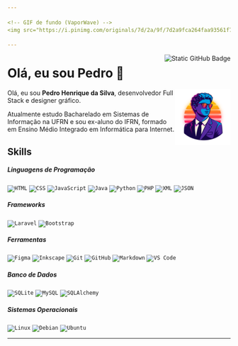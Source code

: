 ```yaml
---

<!-- GIF de fundo (VaporWave) -->
<img src="https://i.pinimg.com/originals/7d/2a/9f/7d2a9fca264faa93561f72b5fc885fec.gif" alt="VaporWave GIF" width="100%" loading="lazy" />

---
```


<!-- Badge GitHub alinhado à esquerda -->
<a href="https://github.com/PHS-01" title="Perfil GitHub" >
<img align="right" src="https://img.shields.io/static/v1?label=Overview&message=PHS-01&color=282A36&style=for-the-badge&logo=GitHub" alt="Static GitHub Badge" />
</a>

# Olá, eu sou Pedro 👋

<img src="assets/profile_picture_avatar_sun.svg" alt="Minha foto" width="25%" align="right" />

<!-- Container para alinhar imagem e texto -->
<p align="left">
Olá, eu sou <b>Pedro Henrique da Silva</b>, desenvolvedor Full Stack e designer gráfico.
</p>
<p align="left">
Atualmente estudo Bacharelado em Sistemas de Informação na UFRN e sou ex-aluno do IFRN, formado em Ensino Médio Integrado em Informática para Internet.
</p>


## Skills

##### Linguagens de Programação  
<p>
  <code><img height="25" src="https://cdn.jsdelivr.net/gh/devicons/devicon@latest/icons/html5/html5-original.svg" alt="HTML" /></code>
  <code><img height="25" src="https://cdn.jsdelivr.net/gh/devicons/devicon@latest/icons/css3/css3-original.svg" alt="CSS" /></code>
  <code><img height="25" src="https://cdn.jsdelivr.net/gh/devicons/devicon@latest/icons/javascript/javascript-original.svg" alt="JavaScript" /></code>
  <code><img height="25" src="https://cdn.jsdelivr.net/gh/devicons/devicon@latest/icons/java/java-original.svg" alt="Java" /></code>
  <code><img height="25" src="https://cdn.jsdelivr.net/gh/devicons/devicon@latest/icons/python/python-original.svg" alt="Python" /></code>
  <code><img height="25" src="https://cdn.jsdelivr.net/gh/devicons/devicon@latest/icons/php/php-original.svg" alt="PHP" /></code>
  <code><img height="25" src="https://cdn.jsdelivr.net/gh/devicons/devicon@latest/icons/xml/xml-original.svg" alt="XML" /></code>
  <code><img height="25" src="https://cdn.jsdelivr.net/gh/devicons/devicon@latest/icons/json/json-original.svg" alt="JSON" /></code>
</p>

##### Frameworks  
<p>
  <code><img height="25" src="https://cdn.jsdelivr.net/gh/devicons/devicon@latest/icons/laravel/laravel-original.svg" alt="Laravel" /></code>
  <code><img height="25" src="https://cdn.jsdelivr.net/gh/devicons/devicon@latest/icons/bootstrap/bootstrap-original.svg" alt="Bootstrap" /></code>
</p>

##### Ferramentas  
<p>
  <code><img height="25" src="https://cdn.jsdelivr.net/gh/devicons/devicon@latest/icons/figma/figma-original.svg" alt="Figma" /></code>
  <code><img height="25" src="https://cdn.jsdelivr.net/gh/devicons/devicon@latest/icons/inkscape/inkscape-original.svg" alt="Inkscape" /></code>
  <code><img height="25" src="https://cdn.jsdelivr.net/gh/devicons/devicon@latest/icons/git/git-original.svg" alt="Git" /></code>
  <code><img height="25" src="https://cdn.jsdelivr.net/gh/devicons/devicon@latest/icons/github/github-original.svg" alt="GitHub" /></code>
  <code><img height="25" src="https://cdn.jsdelivr.net/gh/devicons/devicon@latest/icons/markdown/markdown-original.svg" alt="Markdown" /></code>
  <code><img height="25" src="https://cdn.jsdelivr.net/gh/devicons/devicon@latest/icons/vscode/vscode-original.svg" alt="VS Code" /></code>
</p>

##### Banco de Dados  
<p>
  <code><img height="25" src="https://cdn.jsdelivr.net/gh/devicons/devicon@latest/icons/sqlite/sqlite-original.svg" alt="SQLite" /></code>
  <code><img height="25" src="https://cdn.jsdelivr.net/gh/devicons/devicon@latest/icons/mysql/mysql-original.svg" alt="MySQL" /></code>
  <code><img height="25" src="https://cdn.jsdelivr.net/gh/devicons/devicon@latest/icons/sqlalchemy/sqlalchemy-original.svg" alt="SQLAlchemy" /></code>
</p>

##### Sistemas Operacionais  
<p>
  <code><img height="25" src="https://cdn.jsdelivr.net/gh/devicons/devicon@latest/icons/linux/linux-original.svg" alt="Linux" /></code>
  <code><img height="25" src="https://cdn.jsdelivr.net/gh/devicons/devicon@latest/icons/debian/debian-original.svg" alt="Debian" /></code>
  <code><img height="25" src="https://cdn.jsdelivr.net/gh/devicons/devicon@latest/icons/ubuntu/ubuntu-original.svg" alt="Ubuntu" /></code>
</p>

---